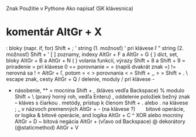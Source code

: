 Znak	Použitie v Pythone	Ako napísať (SK klávesnica)
#	komentár	AltGr + X
:	bloky (napr. if, for)	Shift + ;
'	string (1. možnosť)	' pri klávese ľ
"	string (2. možnosť)	Shift + '
[ ]	zoznamy, indexy	AltGr + F a AltGr + G
{ }	dict, set, bloky	AltGr + B a AltGr + N
( )	volania funkcií, výrazy	Shift + 8 a Shift + 9
=	priradenie	= pri klávese 0
==	porovnanie	= = (napíš dvakrát znak =)
!=	nerovná sa	! = AltGr + ľ, potom =
< >	porovnania	< = Shift + ,, > = Shift + .
\\	escape znak, cesty	AltGr + Q
/	delenie, moduly	/ pri klávese -
*	násobenie, ** = mocnina	Shift + , (kláves vedľa Backspace)
%	modulo	Shift + \ (pravý horný roh, vedľa Enteru)
,	oddelenie položiek	bežný znak – kláves s čiarkou
.	metódy, prístup k členom	Shift + . alebo . na klávese ;
_	v názvoch premenných	AltGr + - (na klávese ?)
`	`	bitové operácie, or logika
&	bitové operácie, and logika	AltGr + C
^	XOR alebo mocniny	AltGr + D
~	bitová negácia	AltGr + (vľavo od Backspace)
@	dekorátory (@staticmethod)	AltGr + V